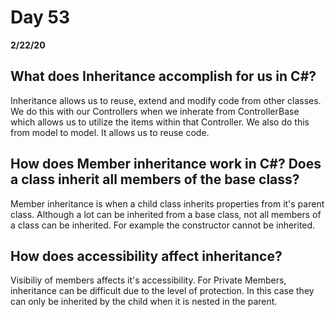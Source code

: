 # Day 53
__2/22/20__

## What does Inheritance accomplish for us in C#?
Inheritance allows us to reuse, extend and modify code from other classes. We do this with our Controllers when we inherate from ControllerBase which allows us to utilize the items within that Controller. We also do this from model to model. It allows us to reuse code.

## How does Member inheritance work in C#? Does a class inherit all members of the base class?
Member inheritance is when a child class inherits properties from it's parent class. Although a lot can be inherited from a base class, not all members of a class can be inherited. For example the constructor cannot be inherited.

## How does accessibility affect inheritance?
Visibiliy of members affects it's accessibility. For Private Members, inheritance can be difficult due to the level of protection. In this case they can only be inherited by the child when it is nested in the parent.